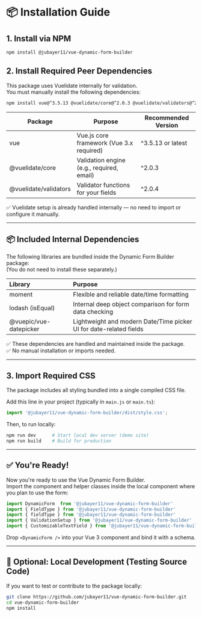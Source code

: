 
# 📦 Installation Guide

## 1. Install via NPM

```bash
npm install @jubayer11/vue-dynamic-form-builder
```

## 2. Install Required Peer Dependencies

This package uses Vuelidate internally for validation.  
You must manually install the following dependencies:

```bash
npm install vue@^3.5.13 @vuelidate/core@^2.0.3 @vuelidate/validators@^2.0.4
```

| Package               | Purpose                                              | Recommended Version |
|-----------------------|------------------------------------------------------|----------------------|
| vue                   | Vue.js core framework (Vue 3.x required)             | ^3.5.13 or latest    |
| @vuelidate/core       | Validation engine (e.g., required, email)            | ^2.0.3               |
| @vuelidate/validators | Validator functions for your fields                  | ^2.0.4               |

✅ Vuelidate setup is already handled internally — no need to import or configure it manually.

---

## 📦 Included Internal Dependencies

The following libraries are bundled inside the Dynamic Form Builder package:  
(You do not need to install these separately.)

| Library | Purpose |
|:---|:---|
| moment | Flexible and reliable date/time formatting |
| lodash (isEqual) | Internal deep object comparison for form data checking |
| @vuepic/vue-datepicker | Lightweight and modern Date/Time picker UI for date-related fields |

✅ These dependencies are handled and maintained inside the package.  
✅ No manual installation or imports needed.

<!-- Divider after Internal Dependencies -->
---
## 3. Import Required CSS

The package includes all styling bundled into a single compiled CSS file.

Add this line in your project (typically in `main.js` or `main.ts`):

```js
import '@jubayer11/vue-dynamic-form-builder/dist/style.css';
```


Then, to run locally:

```bash
npm run dev      # Start local dev server (demo site)
npm run build    # Build for production
```

---

## ✅ You're Ready!

Now you're ready to use the Vue Dynamic Form Builder.  
Import the component and helper classes inside the local component where you plan to use the form:

```js
import DynamicForm  from '@jubayer11/vue-dynamic-form-builder'
import { FieldType } from '@jubayer11/vue-dynamic-form-builder'
import { fieldType } from '@jubayer11/vue-dynamic-form-builder'
import { ValidationSetup } from '@jubayer11/vue-dynamic-form-builder'
import { CustomizableTextField } from '@jubayer11/vue-dynamic-form-builder'
``` 

Drop `<DynamicForm />` into your Vue 3 component and bind it with a schema.

---

## 🔧 Optional: Local Development (Testing Source Code)

If you want to test or contribute to the package locally:

```bash
git clone https://github.com/jubayer11/vue-dynamic-form-builder.git
cd vue-dynamic-form-builder
npm install
```
